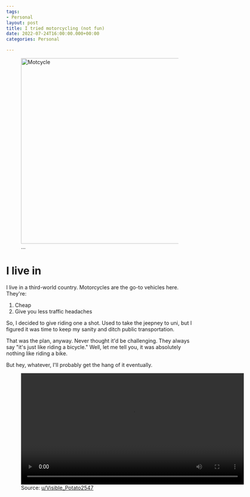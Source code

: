 ```yaml
---
tags:
- Personal
layout: post
title: I tried motorcycling (not fun)
date: 2022-07-24T16:00:00.000+00:00
categories: Personal

---
```

<figure> <img src="https://cdn.discordapp.com/attachments/993410728088305734/1001121939278024714/aa1d8aa476f29db36e43dbd9cbb98eff.jpg" alt="Motcycle" style="width:500px;"> <figcaption>...</figcaption> </figure>

# I live in

I live in a third-world country. Motorcycles are the go-to vehicles here. They're:

1. Cheap
2. Give you less traffic headaches

So, I decided to give riding one a shot. Used to take the jeepney to uni, but I figured it was time to keep my sanity and ditch public transportation.

That was the plan, anyway. Never thought it'd be challenging. They always say "it's just like riding a bicycle." Well, let me tell you, it was absolutely nothing like riding a bike.

But hey, whatever, I'll probably get the hang of it eventually.

<figure> <video width="600px" controls>
<source src="https://cdn.discordapp.com/attachments/993410728088305734/1001126129924571296/The_level_of_petty_I_aspire_to_be_-_motorcycles.mp4" type="video/mp4">
Your browser does not support the video tag.💀😭😭
</video>
<figcaption>Source: <a href="https://www.reddit.com/r/motorcycles/comments/w7bf1l/the_level_of_petty_i_aspire_to_be/">u/Visible_Potato2547</a></figcaption> </figure>
